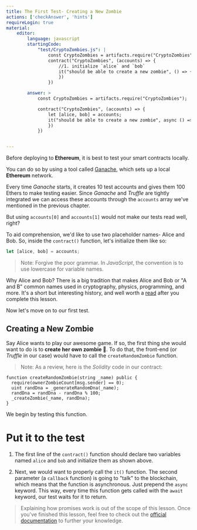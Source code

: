 ```yaml
---
title: The First Test- Creating a New Zombie
actions: ['checkAnswer', 'hints']
requireLogin: true
material:
    editor:
        language: javascript
        startingCode:
            "test/CryptoZombies.js": |
                const CryptoZombies = artifacts.require("CryptoZombies");
                contract("CryptoZombies", (accounts) => {
                    //1. initialize `alice` and `bob`
                    it("should be able to create a new zombie", () => { //2 & 3. Replace the first parameter and make the callback async
                    })
                })

        answer: >
            const CryptoZombies = artifacts.require("CryptoZombies");

            contract("CryptoZombies", (accounts) => {
                let [alice, bob] = accounts;
                it("should be able to create a new zombie", async () => {
                })
            })


---
```


Before deploying to **Ethereum**, it is best to test your smart contracts locally.

You can do so by using a tool called <a href="https://truffleframework.com/ganache" target=_blank>Ganache</a>, which sets up a local **Ethereum** network.

Every time _Ganache_ starts, it creates 10 test accounts and gives them 100 Ethers to make testing easier. Since _Ganache_ and _Truffle_ are tightly integrated we can access these accounts through the `accounts` array we've mentioned in the previous chapter.

But using `accounts[0]` and `accounts[1]` would not make our tests read well, right?

To aid comprehension, we'd like to use two placeholder names- Alice and Bob. So, inside the `contract()` function, let's initialize them like so:

```javascript
let [alice, bob] = accounts;
```
>Note: Forgive the poor grammar. In _JavaScript_, the convention is to use lowercase for variable names.

Why Alice and Bob? There is a big tradition that makes Alice and Bob or "A and B" common names used in cryptography, physics, programming, and more. It's a short but interesting history, and well worth a
<a href="http://cryptocouple.com/" target=_blank>read</a> after you complete this lesson.

Now let's move on to our first test.

## Creating a New Zombie

Say Alice wants to play our awesome game. If so, the first thing she would want to do is to **create her own zombie 🧟**. To do that, the front-end  (or _Truffle_ in our case) would have to call the `createRandomZombie` function.

>Note: As a review, here is the _Solidity_ code in our contract:

 ```sol
 function createRandomZombie(string _name) public {
   require(ownerZombieCount[msg.sender] == 0);
   uint randDna = _generateRandomDna(_name);
   randDna = randDna - randDna % 100;
   _createZombie(_name, randDna);
 }
 ```

We begin by testing this function.

# Put it to the test

1.  The first line of the `contract()` function should declare two variables named `alice`  and `bob` and initialize them as shown above.

2. Next, we would want to properly call the `it()` function. The second parameter (a `callback` function) is going to "talk" to the blockchain, which means that the function is asynchronous. Just prepend the `async` keyword. This way, every time this function gets called with the `await` keyword, our test waits for it to return.

> Explaining how promises work is out of the scope of this lesson. Once you've finished this lesson, feel free to check out the <a href="https://developer.mozilla.org/en-US/docs/Web/JavaScript/Reference/Global_Objects/Promise" target=_blank>official documentation</a> to further your knowledge.
